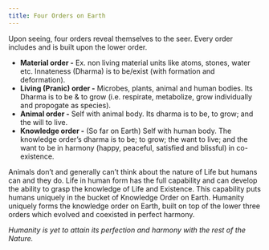 ```yaml
---
title: Four Orders on Earth
---
```

Upon seeing, four orders reveal themselves to the seer. Every order includes and is built upon the lower order.

- **Material order -** Ex. non living material units like atoms, stones, water etc. Innateness (Dharma) is to be/exist (with formation and deformation).
- **Living (Pranic) order -** Microbes, plants, animal and human bodies. Its Dharma is to be & to grow (i.e. respirate, metabolize, grow individually and propogate as species).
- **Animal order -** Self with animal body. Its dharma is to be, to grow; and the will to live.
- **Knowledge order -** (So far on Earth) Self with human body. The knowledge order’s dharma is to be; to grow; the want to live; and the want to be in harmony (happy, peaceful, satisfied and blissful) in co-existence.

Animals don’t and generally can’t think about the nature of Life but humans can and they do. Life in human form has the full capability and can develop the ability to grasp the knowledge of Life and Existence. This capability puts humans uniquely in the bucket of Knowledge Order on Earth. Humanity uniquely forms the knowledge order on Earth, built on top of the lower three orders which evolved and coexisted in perfect harmony.

*Humanity is yet to attain its perfection and harmony with the rest of the Nature.*


